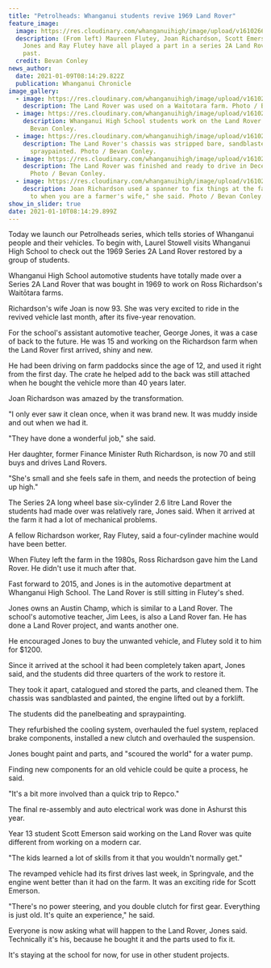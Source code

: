 ```yaml
---
title: "Petrolheads: Whanganui students revive 1969 Land Rover"
feature_image:
  image: https://res.cloudinary.com/whanganuihigh/image/upload/v1610266738/News/Land_Rover_1.jpg
  description: (From left) Maureen Flutey, Joan Richardson, Scott Emerson, George
    Jones and Ray Flutey have all played a part in a series 2A Land Rover's
    past.
  credit: Bevan Conley
news_author:
  date: 2021-01-09T08:14:29.822Z
  publication: Whanganui Chronicle
image_gallery:
  - image: https://res.cloudinary.com/whanganuihigh/image/upload/v1610266774/News/Land_Rover_4.jpg
    description: The Land Rover was used on a Waitotara farm. Photo / Bevan Conley.
  - image: https://res.cloudinary.com/whanganuihigh/image/upload/v1610266850/News/Land_Rover_2.jpg
    description: Whanganui High School students work on the Land Rover. Photo /
      Bevan Conley.
  - image: https://res.cloudinary.com/whanganuihigh/image/upload/v1610266809/News/Land_Rover_3.jpg
    description: The Land Rover's chassis was stripped bare, sandblasted and
      spraypainted. Photo / Bevan Conley.
  - image: https://res.cloudinary.com/whanganuihigh/image/upload/v1610266890/News/Land_Rover_6.jpg
    description: The Land Rover was finished and ready to drive in December 2020.
      Photo / Bevan Conley.
  - image: https://res.cloudinary.com/whanganuihigh/image/upload/v1610266931/News/Land_Rover_5.jpg
    description: Joan Richardson used a spanner to fix things at the farm. "You have
      to when you are a farmer's wife," she said. Photo / Bevan Conley.
show_in_slider: true
date: 2021-01-10T08:14:29.899Z
---
```

Today we launch our Petrolheads series, which tells stories of Whanganui people and their vehicles. To begin with, Laurel Stowell visits Whanganui High School to check out the 1969 Series 2A Land Rover restored by a group of students.

Whanganui High School automotive students have totally made over a Series 2A Land Rover that was bought in 1969 to work on Ross Richardson's Waitōtara farms.

Richardson's wife Joan is now 93. She was very excited to ride in the revived vehicle last month, after its five-year renovation.

For the school's assistant automotive teacher, George Jones, it was a case of back to the future. He was 15 and working on the Richardson farm when the Land Rover first arrived, shiny and new.

He had been driving on farm paddocks since the age of 12, and used it right from the first day. The crate he helped add to the back was still attached when he bought the vehicle more than 40 years later.

Joan Richardson was amazed by the transformation.

"I only ever saw it clean once, when it was brand new. It was muddy inside and out when we had it.

"They have done a wonderful job," she said.

Her daughter, former Finance Minister Ruth Richardson, is now 70 and still buys and drives Land Rovers.

"She's small and she feels safe in them, and needs the protection of being up high."

The Series 2A long wheel base six-cylinder 2.6 litre Land Rover the students had made over was relatively rare, Jones said. When it arrived at the farm it had a lot of mechanical problems.

A fellow Richardson worker, Ray Flutey, said a four-cylinder machine would have been better.

When Flutey left the farm in the 1980s, Ross Richardson gave him the Land Rover. He didn't use it much after that.

Fast forward to 2015, and Jones is in the automotive department at Whanganui High School. The Land Rover is still sitting in Flutey's shed.

Jones owns an Austin Champ, which is similar to a Land Rover. The school's automotive teacher, Jim Lees, is also a Land Rover fan. He has done a Land Rover project, and wants another one.

He encouraged Jones to buy the unwanted vehicle, and Flutey sold it to him for $1200.

Since it arrived at the school it had been completely taken apart, Jones said, and the students did three quarters of the work to restore it.

They took it apart, catalogued and stored the parts, and cleaned them. The chassis was sandblasted and painted, the engine lifted out by a forklift.

The students did the panelbeating and spraypainting.

They refurbished the cooling system, overhauled the fuel system, replaced brake components, installed a new clutch and overhauled the suspension.

Jones bought paint and parts, and "scoured the world" for a water pump.

Finding new components for an old vehicle could be quite a process, he said.

"It's a bit more involved than a quick trip to Repco."

The final re-assembly and auto electrical work was done in Ashurst this year.

Year 13 student Scott Emerson said working on the Land Rover was quite different from working on a modern car.

"The kids learned a lot of skills from it that you wouldn't normally get."

The revamped vehicle had its first drives last week, in Springvale, and the engine went better than it had on the farm. It was an exciting ride for Scott Emerson.

"There's no power steering, and you double clutch for first gear. Everything is just old. It's quite an experience," he said.

Everyone is now asking what will happen to the Land Rover, Jones said. Technically it's his, because he bought it and the parts used to fix it.

It's staying at the school for now, for use in other student projects.